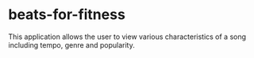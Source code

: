 # beats-for-fitness

This application allows the user to view various characteristics of a song including tempo, genre and popularity.
